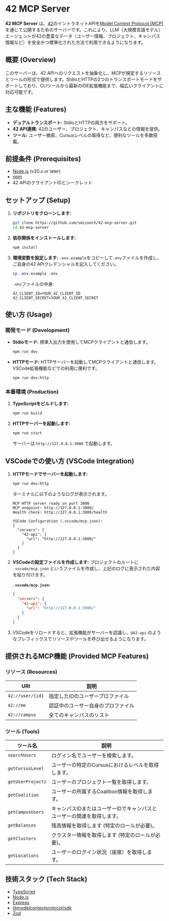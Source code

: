 # 42 MCP Server

**42 MCP Server** は、[42](https://www.42.fr/)のイントラネットAPIを[Model Context Protocol (MCP)](https://modelcontextprotocol.io/)を通じて公開するためのサーバーです。これにより、LLM（大規模言語モデル）エージェントが42の豊富なデータ（ユーザー情報、プロジェクト、キャンパス情報など）を安全かつ標準化された方法で利用できるようになります。

## 概要 (Overview)

このサーバーは、42 APIへのリクエストを抽象化し、MCPが規定するリソースとツールの形式で提供します。StdioとHTTPの2つのトランスポートモードをサポートしており、CLIツールから最新のIDE拡張機能まで、幅広いクライアントに対応可能です。

## 主な機能 (Features)

- **デュアルトランスポート:** StdioとHTTPの両方をサポート。
- **42 API連携:** 42のユーザー、プロジェクト、キャンパスなどの情報を提供。
- **ツール:** ユーザー検索、Cursusレベルの取得など、便利なツールを多数搭載。

## 前提条件 (Prerequisites)

- [Node.js](https://nodejs.org/) (v20.x or later)
- [npm](https://www.npmjs.com/)
- 42 APIのクライアントIDとシークレット

## セットアップ (Setup)

1.  **リポジトリをクローンします:**
    ```bash
    git clone https://github.com/smizuoch/42-mcp-server.git
    cd 42-mcp-server
    ```

2.  **依存関係をインストールします:**
    ```bash
    npm install
    ```

3.  **環境変数を設定します:**
    `.env.example`をコピーして`.env`ファイルを作成し、ご自身の42 APIクレデンシャルを記入してください。
    ```bash
    cp .env.example .env
    ```
    `.env`ファイルの中身:
    ```
    42_CLIENT_ID=YOUR_42_CLIENT_ID
    42_CLIENT_SECRET=YOUR_42_CLIENT_SECRET
    ```

## 使い方 (Usage)

### 開発モード (Development)

- **Stdioモード:**
  標準入出力を使用してMCPクライアントと通信します。
  ```bash
  npm run dev
  ```

- **HTTPモード:**
  HTTPサーバーを起動してMCPクライアントと通信します。VSCode拡張機能などでの利用に便利です。
  ```bash
  npm run dev:http
  ```

### 本番環境 (Production)

1.  **TypeScriptをビルドします:**
    ```bash
    npm run build
    ```

2.  **HTTPサーバーを起動します:**
    ```bash
    npm run start
    ```
    サーバーは `http://127.0.0.1:3000` で起動します。

## VSCodeでの使い方 (VSCode Integration)

1.  **HTTPモードでサーバーを起動します:**
    ```bash
    npm run dev:http
    ```
    ターミナルに以下のようなログが表示されます。

    ```
    MCP HTTP server ready on port 3000
    MCP endpoint: http://127.0.0.1:3000/
    Health check: http://127.0.0.1:3000/health

    VSCode Configuration (.vscode/mcp.json):
    {
      "servers": {
        "42-api": {
          "url": "http://127.0.0.1:3000/"
        }
      }
    }
    ```

2.  **VSCodeの設定ファイルを作成します:**
    プロジェクトのルートに `.vscode/mcp.json` というファイルを作成し、上記のログに表示された内容を貼り付けます。

    **`.vscode/mcp.json`:**
    ```json
    {
      "servers": {
        "42-api": {
          "url": "http://127.0.0.1:3000/"
        }
      }
    }
    ```

3.  VSCodeをリロードすると、拡張機能がサーバーを認識し、`@42-api` のようなプレフィックスでリソースやツールを呼び出せるようになります。

## 提供されるMCP機能 (Provided MCP Features)

### リソース (Resources)

| URI                 | 説明                               |
| ------------------- | ---------------------------------- |
| `42://user/{id}`    | 指定したIDのユーザープロファイル   |
| `42://me`           | 認証中のユーザー自身のプロファイル |
| `42://campus`       | 全てのキャンパスのリスト           |

### ツール (Tools)

| ツール名            | 説明                                                                 |
| ------------------- | -------------------------------------------------------------------- |
| `searchUsers`       | ログイン名でユーザーを検索します。                                   |
| `getCursusLevel`    | ユーザーの特定のCursusにおけるレベルを取得します。                   |
| `getUserProjects`   | ユーザーのプロジェクト一覧を取得します。                             |
| `getCoalition`      | ユーザーの所属するCoalition情報を取得します。                        |
| `getCampusUsers`    | キャンパスIDまたはユーザーIDでキャンパスとユーザーの関連を取得します。 |
| `getBalances`       | 残高情報を取得します (特定のロールが必要)。                          |
| `getClusters`       | クラスター情報を取得します (特定のロールが必要)。                    |
| `getLocations`      | ユーザーのログイン状況（座席）を取得します。                         |

## 技術スタック (Tech Stack)

- [TypeScript](https://www.typescriptlang.org/)
- [Node.js](https://nodejs.org/)
- [Express](https://expressjs.com/)
- [@modelcontextprotocol/sdk](https://www.npmjs.com/package/@modelcontextprotocol/sdk)
- [Zod](https://zod.dev/)

